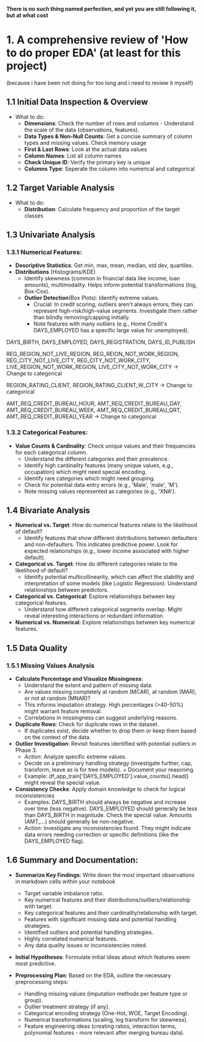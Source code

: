 **There is no such thing named perfection, and yet you are still following it, but at what cost**

# 1. A comprehensive review of 'How to do proper EDA' (at least for this project)
(because i have been not doing for too long and i need to review it myself)

## 1.1 Initial Data Inspection & Overview

- What to do:
    + **Dimensions**: Check the number of rows and columns - Understand the scale of the data (observations, features).
    + **Data Types & Non-Null Counts**: Get a concise summary of column types and missing values. Check memory usage
    + **First & Last Rows**: Look at the actual data values
    + **Column Names**: List all column names
    + **Check Unique ID**: Verify the primary key is unique
    + **Columns Type**: Seperate the column into numerical and categorical

## 1.2 Target Variable Analysis
- What to do:
    + **Distribution**: Calculate frequency and proportion of the target classes

## 1.3 Univariate Analysis

### 1.3.1 Numerical Features:

- **Descriptive Statistics**: Get min, max, mean, median, std dev, quartiles.
- **Distributions** (Histograms/KDE)
    + Identify skewness (common in financial data like income, loan amounts), multimodality. Helps inform potential transformations (log, Box-Cox).
    + **Outlier Detection**(Box Plots): Identify extreme values. 
        + Crucial: In credit scoring, outliers aren't always errors; they can represent high-risk/high-value segments. Investigate them rather than blindly removing/capping initially. 
        + Note features with many outliers (e.g., Home Credit's DAYS_EMPLOYED has a specific large value for unemployed).

DAYS_BIRTH, DAYS_EMPLOYED, DAYS_REGISTRATION, DAYS_ID_PUBLISH

REG_REGION_NOT_LIVE_REGION, REG_REION_NOT_WORK_REGION, 
REG_CITY_NOT_LIVE_CITY, REG_CITY_NOT_WORK_CITY, 
LIVE_REGION_NOT_WORK_REGION, LIVE_CITY_NOT_WORK_CITY -> Change to categorical

REGION_RATING_CLIENT, REGION_RATING_CLIENT_W_CITY -> Change to categorical

AMT_REQ_CREDIT_BUREAU_HOUR, AMT_REQ_CREDIT_BUREAU_DAY, AMT_REQ_CREDIT_BUREAU_WEEK, AMT_REQ_CREDIT_BUREAU_QRT, AMT_REQ_CREDIT_BUREAU_YEAR -> Change to categorical

### 1.3.2 Categorical Features:
- **Value Counts & Cardinality**: Check unique values and their frequencies for each categorical column.
    + Understand the different categories and their prevalence. 
    + Identify high cardinality features (many unique values, e.g., occupation) which might need special encoding. 
    + Identify rare categories which might need grouping. 
    + Check for potential data entry errors (e.g., 'Male', 'male', 'M'). 
    + Note missing values represented as categories (e.g., 'XNA').

## 1.4 Bivariate Analysis

- **Numerical vs. Target**: How do numerical features relate to the likelihood of default?
    + Identify features that show different distributions between defaulters and non-defaulters. This indicates predictive power. Look for expected relationships (e.g., lower income associated with higher default).
- **Categorical vs. Target**: How do different categories relate to the likelihood of default?
    + Identify potential multicollinearity, which can affect the stability and interpretation of some models (like Logistic Regression). Understand relationships between predictors.
- **Categorical vs. Categorical**: Explore relationships between key categorical features.
    + Understand how different categorical segments overlap. Might reveal interesting interactions or redundant information
- **Numerical vs. Numerical**: Explore relationships between key numerical features.

## 1.5 Data Quality

### 1.5.1 Missing Values Analysis

- **Calculate Percentage and Visualize Missingness**:
    + Understand the extent and pattern of missing data. 
    + Are values missing completely at random (MCAR), at random (MAR), or not at random (MNAR)? 
    + This informs imputation strategy. High percentages (>40-50%) might warrant feature removal. 
    + Correlations in missingness can suggest underlying reasons.
- **Duplicate Rows**: Check for duplicate rows in the dataset. 
    + If duplicates exist, decide whether to drop them or keep them based on the context of the data.
- **Outlier Investigation**: Revisit features identified with potential outliers in Phase 3.
    + *Action*: Analyze specific extreme values.
    + Decide on a preliminary handling strategy (investigate further, cap, transform, leave as is for tree models). + Document your reasoning.
    + Example: df_app_train['DAYS_EMPLOYED'].value_counts().head() might reveal the special value.
- **Consistency Checks**: Apply domain knowledge to check for logical inconsistencies
    + Examples: DAYS_BIRTH should always be negative and increase over time (less negative). DAYS_EMPLOYED should generally be less than DAYS_BIRTH in magnitude. Check the special value. Amounts (AMT_...) should generally be non-negative.
    + *Action*: Investigate any inconsistencies found. They might indicate data errors needing correction or specific definitions (like the DAYS_EMPLOYED flag).

## 1.6 Summary and Documentation:

- **Summarize Key Findings**: Write down the most important observations in markdown cells within your notebook
    + Target variable imbalance ratio.
    + Key numerical features and their distributions/outliers/relationship with target.
    + Key categorical features and their cardinality/relationship with target.
    + Features with significant missing data and potential handling strategies.
    + Identified outliers and potential handling strategies.
    + Highly correlated numerical features.
    + Any data quality issues or inconsistencies noted.

- **Initial Hypotheses**: Formulate initial ideas about which features seem most predictive.

- **Preprocessing Plan**: Based on the EDA, outline the necessary preprocessing steps:
    + Handling missing values (imputation methods per feature type or group).
    + Outlier treatment strategy (if any).
    + Categorical encoding strategy (One-Hot, WOE, Target Encoding).
    + Numerical transformations (scaling, log transform for skewness).
    + Feature engineering ideas (creating ratios, interaction terms, polynomial features - more relevant after merging bureau data).

